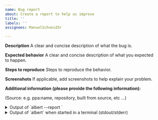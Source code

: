 ```yaml
---
name: Bug report
about: Create a report to help us improve
title: ''
labels: ''
assignees: ManuelSchneid3r

---
```


<!--
>    >    >    >    >    >   -   <    <    <    <    <    <
>    >    >    >    >    READ THIS    <    <    <    <    <
>    >    >    > YOUR ISSUE MAY BE DELETED <    <    <    <
>    >    >    >    > ZERO TOLERANCE! <    <    <    <    <
>    >    >    >    >    >   -   <    <    <    <    <    <
- CHECK FOR EXISTING ISSUES, ALSO CLOSED ONES!
- FILL OUT THE __ENTIRE__ TEMPLATE!
- THE ISSUE POSTED HAS TO BE RELATED TO THE CODE BASE OF __THIS__ PROJECT
- I may also get furious, if I sense you did not even search on google once.
- Please make sure you dont use an outdated verison.
-->

**Description**
A clear and concise description of what the bug is.

**Expected behavior**
A clear and concise description of what you expected to happen.

**Steps to reproduce**
Steps to reproduce the behavior.

**Screenshots**
If applicable, add screenshots to help explain your problem.

**Additional information (please provide the following information):**

(Source: e.g. ppa:name, repository, built from source, etc …)

<details>
<summary>Output of `albert --report `</summary>
(paste here)
</details>

<details>
<summary>Output of `albert` when started in a terminal (stdout/stderr)</summary>
(paste here)
</details>
